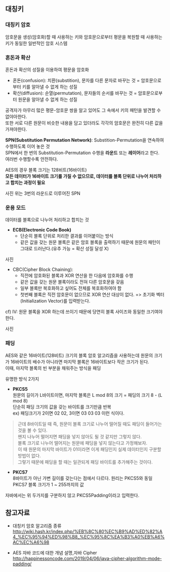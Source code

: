 ## 대칭키

### 대칭키 암호
암호문을 생성(암호화)할 때 사용하는 키와 암호문으로부터 평문을 복원할 때 사용하는 키가 동일한 일반적인 암호 시스템

### 혼돈과 확산
혼돈과 확산의 성질을 이용하여 평문을 암호화
- 혼돈(confusion): 치환(substition), 문자를 다른 문자로 바꾸는 것 = 암호문으로부터 키를 알아낼 수 없게 하는 성질
- 확산(diffusion): 순열(permutation), 문자들의 순서를 바꾸는 것 = 암호문으로부터 원문을 알아낼 수 없게 하는 성질
   
공격자가 아무리 많은 평문-암호문 쌍을 알고 있어도 그 속에서 키의 패턴을 발견할 수 없야아한다.   
또한 서로 다른 원문이 비슷한 내용을 담고 있더라도 각각의 암호문은 완전히 다른 값을 가져야한다.

**SPN(Substitution Permutation Network)**: Substition-Permutation을 연속하여 수행하도록 이어 놓은 것   
SPN에서 한 번의 Substitution-Permutation 수행을 **라운드** 또는 **레이어**라고 한다.   
여러번 수행할수록 안전하다.     
   
AES의 경우 블록 크기는 128비트(16바이트)   
**모든 데이터가 16바이트 크기를 가질 수 없으므로, 데이터를 블록 단위로 나누어 처리하고 합치는 과정이 필요**
   
사진
위는 3번의 라운드로 이루어진 SPN

### 운용 모드
데이터를 블록으로 나누어 처리하고 합치는 것   
- **ECB(Electronic Code Book)**   
   - 단순히 블록 단위로 처리한 결과를 이어붙이는 방식   
   - 같은 값을 갖는 원문 블록은 같은 암호 블록을 출력하기 때문에 원문의 패턴이 그대로 드러난다.(유추 가능 = 확산 성질 달성 X)

사진

- CBC(Cipher Block Chaining): 
  - 직전에 암호화된 블록과 XOR 연산을 한 다음에 암호화를 수행
  - 같은 값을 갖는 원문 블록이라도 전혀 다른 암호문을 갖음
  - 일부 블록만 복호화하고 싶어도 전체를 복호화하여야 함
  - 첫번째 블록은 직전 암호문이 없으므로 XOR 연산 대상이 없다. => 초기화 벡터(Initialization Vector)를 입력받는다.

cf) IV: 원문 블록을 XOR 하는데 쓰이기 때문에 당연히 블록 사이즈와 동일한 크기여야 한다.

사진

### 패딩
AES와 같은 16바이트(128비트) 크기의 블록 암호 알고리즘을 사용하는데 원문의 크기가 16바이트의 배수가 아니라면 마지막 블록은 16바이트보다 작은 크기가 된다.   
이때, 마지막 블록의 빈 부분을 채워주는 방식을 패딩
   
유명한 방식 2가지
- **PKCS5**   
원문의 길이가 L바이트이면, 마지막 블록은 L mod 8의 크기 = 패딩의 크기 8 - (L mod 8)   
단순히 패딩 크기의 값을 갖는 바이트를 크기만큼 반복   
ex) 패딩크기가 2이면 02 02, 3이면 03 03 03 이런 식이다.   

> 근데 8바이트일 때 즉, 원문이 블록 크기로 나누어 떨어질 때도 패딩이 들어가는 것을 볼 수 있다.    
왠지 나누어 떨어지면 패딩을 넣지 않아도 될 것 같지만 그렇지 않다.    
블록 크기로 나누어 떨어지는 원문에 패딩을 넣지 않는다고 가정해보자.   
이 때 원문의 마지막 바이트가 01이라면 이게 패딩인지 실제 데이터인지 구분할 방법이 없다.   
그렇기 때문에 패딩을 할 때는 일관되게 패딩 바이트를 추가해주는 것이다.

- **PKCS7**   
8바이트가 아닌 가변 길이를 갖는다는 점에서 다르다. 원리는 PKCS5와 동일   
PKCS7 블록 크기가 1 ~ 255까지의 값   

자바에서는 위 두가지를 구분하지 않고 PKCS5Padding이라고 입력한다.
  
## 참고자료
- 대칭키 암호 알고리즘 종류   
http://wiki.hash.kr/index.php/%EB%8C%80%EC%B9%AD%ED%82%A4_%EC%95%94%ED%98%B8_%EC%95%8C%EA%B3%A0%EB%A6%AC%EC%A6%98

- AES 자바 코드에 대한 개념 설명,자바 Cipher   
http://happinessoncode.com/2019/04/06/java-cipher-algorithm-mode-padding/
